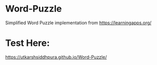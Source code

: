 # Word-Puzzle
Simplified Word Puzzle implementation from https://learningapps.org/ 

# Test Here:
https://utkarshsiddhpura.github.io/Word-Puzzle/
